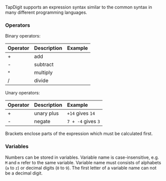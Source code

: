 TapDigit supports an expression syntax similar to the common syntax in many different programming languages.

### Operators ###

Binary operators:

| **Operator** | **Description** | **Example** |
|:-------------|:----------------|:------------|
| +            | add             |             |
| -            | subtract        |             |
| `*`          | multiply        |             |
| /            | divide          |             |

Unary operators:

| **Operator** | **Description** | **Example** |
|:-------------|:----------------|:------------|
| +            | unary plus      | `+14` gives `14` |
| -            | negate          | `7 + -4` gives `3` |

Brackets enclose parts of the expression which must be calculated first.

### Variables ###

Numbers can be stored in variables. Variable name is case-insensitive, e.g. `M` and `m` refer to the same variable. Variable name must consists of alphabets (`a` to `z`) or decimal digits (`0` to `9`). The first letter of a variable name can not be a decimal digit.